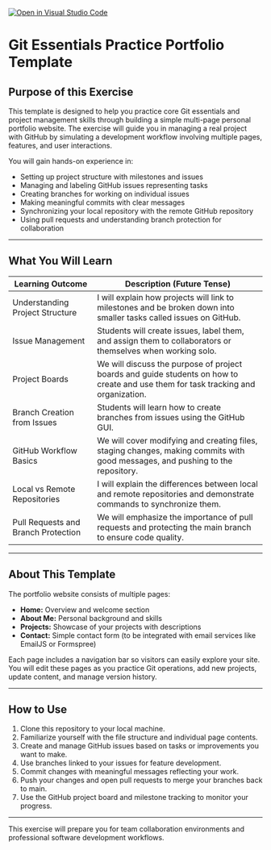 [![Open in Visual Studio Code](https://classroom.github.com/assets/open-in-vscode-2e0aaae1b6195c2367325f4f02e2d04e9abb55f0b24a779b69b11b9e10269abc.svg)](https://classroom.github.com/online_ide?assignment_repo_id=20150644&assignment_repo_type=AssignmentRepo)
# Git Essentials Practice Portfolio Template

## Purpose of this Exercise
This template is designed to help you practice core Git essentials and project management skills through building a simple multi-page personal portfolio website. The exercise will guide you in managing a real project with GitHub by simulating a development workflow involving multiple pages, features, and user interactions.

You will gain hands-on experience in:

- Setting up project structure with milestones and issues  
- Managing and labeling GitHub issues representing tasks  
- Creating branches for working on individual issues  
- Making meaningful commits with clear messages  
- Synchronizing your local repository with the remote GitHub repository  
- Using pull requests and understanding branch protection for collaboration  

---

## What You Will Learn

| Learning Outcome                 | Description (Future Tense) |
|----------------------------------|-----------------------------|
| Understanding Project Structure  | I will explain how projects will link to milestones and be broken down into smaller tasks called issues on GitHub. |
| Issue Management                 | Students will create issues, label them, and assign them to collaborators or themselves when working solo. |
| Project Boards                   | We will discuss the purpose of project boards and guide students on how to create and use them for task tracking and organization. |
| Branch Creation from Issues       | Students will learn how to create branches from issues using the GitHub GUI. |
| GitHub Workflow Basics           | We will cover modifying and creating files, staging changes, making commits with good messages, and pushing to the repository. |
| Local vs Remote Repositories     | I will explain the differences between local and remote repositories and demonstrate commands to synchronize them. |
| Pull Requests and Branch Protection | We will emphasize the importance of pull requests and protecting the main branch to ensure code quality. |

---

## About This Template
The portfolio website consists of multiple pages:

- **Home:** Overview and welcome section  
- **About Me:** Personal background and skills  
- **Projects:** Showcase of your projects with descriptions  
- **Contact:** Simple contact form (to be integrated with email services like EmailJS or Formspree)  

Each page includes a navigation bar so visitors can easily explore your site. You will edit these pages as you practice Git operations, add new projects, update content, and manage version history.

---

## How to Use
1. Clone this repository to your local machine.  
2. Familiarize yourself with the file structure and individual page contents.  
3. Create and manage GitHub issues based on tasks or improvements you want to make.  
4. Use branches linked to your issues for feature development.  
5. Commit changes with meaningful messages reflecting your work.  
6. Push your changes and open pull requests to merge your branches back to main.  
7. Use the GitHub project board and milestone tracking to monitor your progress.  

---

This exercise will prepare you for team collaboration environments and professional software development workflows.
